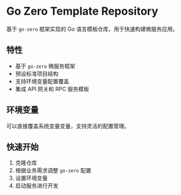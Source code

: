# Go Zero Template Repository

基于 `go-zero` 框架实现的 Go 语言模板仓库，用于快速构建微服务应用。

## 特性

- 基于 `go-zero` 微服务框架
- 预设标准项目结构
- 支持环境变量配置覆盖
- 集成 API 网关和 RPC 服务模板

## 环境变量

可以直接覆盖系统变量变量，支持灵活的配置管理。

## 快速开始

1. 克隆仓库
2. 根据业务需求调整 `go-zero` 配置
3. 设置环境变量
4. 启动服务进行开发
